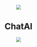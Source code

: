 <p  align="center">
<img  src="https://cdn.discordapp.com/attachments/1094995502472368198/1099073824223404082/images_1.png">
</p>
<h1  align="center">ChatAI</h1>
<p  align="center">
<a  href="https://chataibot.fly.dev"><img  src="https://img.shields.io/static/v1?label=Site&message=ChatAI&color=2d572c"></a>
</p>

